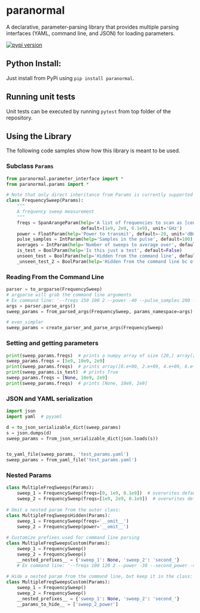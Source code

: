# paranormal

A declarative, parameter-parsing library that provides multiple parsing interfaces (YAML, command line, and JSON) for loading parameters.

[![pypi version](https://img.shields.io/pypi/v/paranormal.svg)](https://pypi.org/project/paranormal/)

## Python Install:

Just install from PyPi using `pip install paranormal`.

## Running unit tests

Unit tests can be executed by running `pytest` from top folder of the repository.

## Using the Library

The following code samples show how this library is meant to be used.

### Subclass `Params`

```python
from paranormal.parameter_interface import *
from paranormal.params import *

# Note that only direct inheritance from Params is currently supported
class FrequencySweep(Params):
    """
    A frequency sweep measurement
    """
    freqs = SpanArangeParam(help='A list of frequencies to scan as [center, width, step]',
                            default=(1e9, 2e9, 0.1e9), unit='GHz')
    power = FloatParam(help='Power to transmit', default=-20, unit='dBm')
    pulse_samples = IntParam(help='Samples in the pulse', default=100)
    averages = IntParam(help='Number of sweeps to average over', default=10)
    is_test = BoolParam(help='Is this just a test', default=False)
    unseen_test = BoolParam(help='Hidden from the command line', default = False, hide=True)
    _unseen_test_2 = BoolParam(help='Hidden from the command line bc of the _', default=False)

```


### Reading From the Command Line

```python
parser = to_argparse(FrequencySweep)
# argparse will grab the command line arguments
# Ex command line: '--freqs 150 100 2 --power -40 --pulse_samples 200 --is_test'
args = parser.parse_args()
sweep_params = from_parsed_args(FrequencySweep, params_namespace=args)[0]

# even_simpler
sweep_params = create_parser_and_parse_args(FrequencySweep)
```

### Setting and getting parameters
```python
print(sweep_params.freqs)  # prints a numpy array of size (20,) array([0.0e+00, 1.0e+08, 2.0e+08, …
sweep_params.freqs = [5e9, 10e9, 2e9]
print(sweep_params.freqs)  # prints array([0.e+00, 2.e+09, 4.e+09, 6.e+09, 8.e+09])
print(sweep_params.is_test)  # prints True
sweep_params.freqs = [None, 10e9, 2e9]
print(sweep_params.freqs)  # prints [None, 10e9, 2e9]
```

### JSON and YAML serialization

```python
import json
import yaml  # pyyaml

d = to_json_serializable_dict(sweep_params)
s = json.dumps(d)
sweep_params = from_json_serializable_dict(json.loads(s))


to_yaml_file(sweep_params, 'test_params.yaml')
sweep_params = from_yaml_file('test_params.yaml')
```

### Nested Params
```python
class MultipleFreqSweeps(Params):
    sweep_1 = FrequencySweep(freqs=[0, 1e9, 0.1e9])  # overwrites default freqs value
    sweep_2 = FrequencySweep(freqs=[1e9, 2e9, 0.1e9])  # overwrites default freqs value
    
# Omit a nested param from the outer class:
class MultipleFreqSweepsHidden(Params):
    sweep_1 = FrequencySweep(freqs='__omit__')
    sweep_2 = FrequencySweep(power='__omit__')
        
# Customize prefixes used for command line parsing    
class MultipleFreqSweepsCustom(Params):
    sweep_1 = FrequencySweep()
    sweep_2 = FrequencySweep()
    __nested_prefixes__ = {'sweep_1': None, 'sweep_2': 'second_'}
    # Ex command line: '--freqs 100 120 2 --power -30 --second_power -40'
    
# Hide a nested param from the command line, but keep it in the class:
class MultipleFreqSweepsCustom(Params):
    sweep_1 = FrequencySweep()
    sweep_2 = FrequencySweep()
    __nested_prefixes__ = {'sweep_1': None, 'sweep_2': 'second_'}
    __params_to_hide__ = ['sweep_2_power']

```

